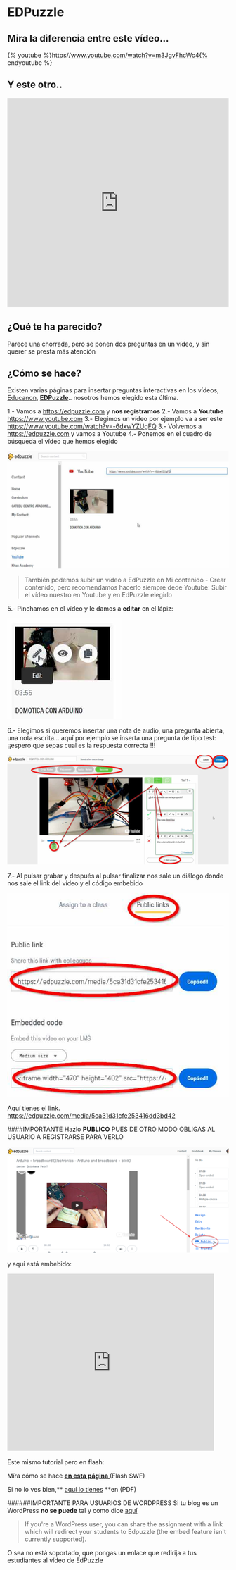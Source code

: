 
# EDPuzzle

## Mira la diferencia entre este vídeo...

{% youtube %}https//www.youtube.com/watch?v=m3JgvFhcWc4{% endyoutube %}
## Y este otro..

<iframe width="100%" height="475" src="https://edpuzzle.com/embed/media/56fd434f21764ba16e4c555e" frameborder="0" allowfullscreen=""></iframe>

## ¿Qué te ha parecido?

Parece una chorrada, pero se ponen dos preguntas en un vídeo, y sin querer se presta más atención

## ¿Cómo se hace?

Existen varias páginas para insertar preguntas interactivas en los vídeos, [Educanon](https://playposit.uservoice.com/), [**EDPuzzle**](https://edpuzzle.com/).. nosotros hemos elegido esta última.

1.- Vamos a https://edpuzzle.com y **nos registramos**
2.- Vamos a **Youtube** https://www.youtube.com
3.- Elegimos un vídeo por ejemplo va a ser este https://www.youtube.com/watch?v=-6dxwYZUgFQ
3.- Volvemos a https://edpuzzle.com  y vamos a Youtube
4.- Ponemos en el cuadro de búsqueda el vídeo que hemos elegido

![](/assets/edpuzzle4.jpg)

>También podemos subir un vídeo a EdPuzzle en Mi contenido - Crear contenido, pero recomendamos hacerlo siempre dede Youtube: Subir el vídeo nuestro en Youtube y en EdPuzzle elegirlo

5.- Pinchamos en el vídeo y le damos a **editar** en el lápiz:

![](/assets/edpuzzle5.jpg)

6.- Elegimos si queremos insertar una nota de audio, una pregunta abierta, una nota escrita... aquí por ejemplo se inserta una pregunta de tipo test: ¡¡espero que sepas cual es la respuesta correcta !!!

![](/assets/edpuzzle6.jpg)

7.- Al pulsar grabar y después al pulsar finalizar nos sale un diálogo donde nos sale el link del vídeo y el código embebido

![](/assets/edpuzzle7.jpg)

Aquí tienes el link. https://edpuzzle.com/media/5ca31d31cfe253416dd3bd42

####IMPORTANTE
Hazlo **PUBLICO** PUES DE OTRO MODO OBLIGAS AL USUARIO A REGISTRARSE PARA VERLO

![](/assets/publicoedmodo.png)

y aquí está embebido:

<iframe width="470" height="402" src="https://edpuzzle.com/embed/media/5ca31d31cfe253416dd3bd42" frameborder="0" allowfullscreen></iframe>

Este mismo tutorial pero en flash:

Míra cómo se hace **[en esta página ](http://aularagon.catedu.es/materialesaularagon2013/blogs/videos/EDPuzzle.htm)**(Flash SWF)

Si no lo ves bien,** [aquí lo tienes](http://aularagon.catedu.es/materialesaularagon2013/blogs/videos/EDPuzzle.pdf) **en (PDF)

######IMPORTANTE PARA USUARIOS DE WORDPRESS
Si tu blog es un WordPress **no se puede** tal y como dice [aquí](https://support.edpuzzle.com/hc/en-us/articles/360007260632-Can-I-embed-an-assignment-into-an-LMS-blog-or-website-)

>If you're a WordPress user, you can share the assignment with a link which will redirect your students to Edpuzzle (the embed feature isn't currently supported). 

O sea no está soportado, que pongas un enlace que redirija a tus estudiantes al vídeo de EdPuzzle

